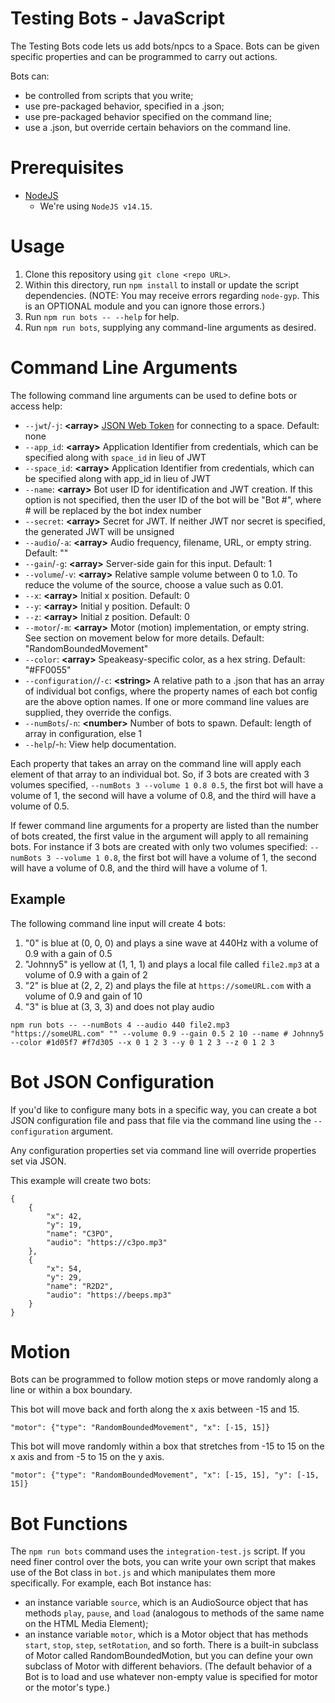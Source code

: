# Testing Bots - JavaScript
The Testing Bots code lets us add bots/npcs to a Space. Bots can be given specific properties and can be programmed to carry out actions.

Bots can:
 - be controlled from scripts that you write;
 - use pre-packaged behavior, specified in a .json;
 - use pre-packaged behavior specified on the command line;
 - use a .json, but override certain behaviors on the command line.


# Prerequisites
- [NodeJS](https://nodejs.org/en/)
    - We're using `NodeJS v14.15`.

# Usage
1. Clone this repository using `git clone <repo URL>`.
2. Within this directory, run `npm install` to install or update the script dependencies. (NOTE: You may receive errors regarding `node-gyp`. This is an OPTIONAL module and you can ignore those errors.)
3. Run `npm run bots -- --help` for help.
4. Run `npm run bots`, supplying any command-line arguments as desired.

# Command Line Arguments
The following command line arguments can be used to define bots or access help:
 - `--jwt`/`-j`:  **\<array\>**  [JSON Web Token](https://www.highfidelity.com/api/guides/misc/getAJWT) for connecting to a space. Default: none
 - `--app_id`:  **\<array\>**  Application Identifier from credentials, which can be specified along with `space_id` in lieu of JWT
 - `--space_id`:  **\<array\>**  Application Identifier from credentials, which can be specified along with app_id in lieu of JWT
 - `--name`: **\<array\>**  Bot user ID for identification and JWT creation. If this option is not specified, then the user ID of the bot will be "Bot #", where # will be replaced by the bot index number
 - `--secret`:  **\<array\>**  Secret for JWT. If neither JWT nor secret is specified, the generated JWT will be unsigned
 - `--audio`/`-a`:  **\<array\>**  Audio frequency, filename, URL, or empty string. Default: ""
 - `--gain`/`-g`:  **\<array\>**  Server-side gain for this input. Default: 1
 - `--volume`/`-v`:  **\<array\>**  Relative sample volume between 0 to 1.0. To reduce the volume of the source, choose a value such as 0.01.
 - `--x`:  **\<array\>**  Initial x position. Default: 0
 - `--y`:  **\<array\>**  Initial y position. Default: 0
 - `--z`:  **\<array\>**  Initial z position. Default: 0
 - `--motor`/`-m`:  **\<array\>**  Motor (motion) implementation, or empty string. See section on movement below for more details. Default: "RandomBoundedMovement"
 - `--color`:  **\<array\>**  Speakeasy-specific color, as a hex string. Default:  "#FF0055"
 - `--configuration/`/`-c`:  **\<string\>**  A relative path to a .json that has an array of individual bot configs, where the property names of each bot config are the above 
 option names. If one or more command line values are supplied, they override the configs.
 - `--numBots`/`-n`:  **\<number\>**  Number of bots to spawn. Default: length of array in configuration, else 1
 - `--help`/-`h`:  View help documentation.

Each property that takes an array on the command line will apply each element of that array to an individual bot. So, if 3 bots are created with 3 volumes specified, `--numBots 3 --volume 1 0.8 0.5`, the first bot will have a volume of 1, the second will have a volume of 0.8, and the third will have a volume of 0.5.

If fewer command line arguments for a property are listed than the number of bots created, the first value in the argument will apply to all remaining bots. For instance if 3 bots are created with only two volumes specified: `--numBots 3 --volume 1 0.8`, the first bot will have a volume of 1, the second will have a volume of 0.8, and the third will have a volume of 1.

 ## Example
 The following command line input will create 4 bots:
  1. "0" is blue at (0, 0, 0) and plays a sine wave at 440Hz with a volume of 0.9 with a gain of 0.5
  2. "Johnny5" is yellow at (1, 1, 1) and plays a local file called `file2.mp3` at a volume of 0.9 with a gain of 2
  3. "2" is blue at (2, 2, 2) and plays the file at `https://someURL.com` with a volume of 0.9 and gain of 10
  4. "3" is blue at (3, 3, 3) and does not play audio
    
~~~~
npm run bots -- --numBots 4 --audio 440 file2.mp3 "https://someURL.com" "" --volume 0.9 --gain 0.5 2 10 --name # Johnny5 --color #1d05f7 #f7d305 --x 0 1 2 3 --y 0 1 2 3 --z 0 1 2 3
~~~~

# Bot JSON Configuration
If you'd like to configure many bots in a specific way, you can create a bot JSON configuration file and pass that file via the command line using the `--configuration` argument.

Any configuration properties set via command line will override properties set via JSON.

This example will create two bots:
~~~~
{
	{
		"x": 42,
		"y": 19,
		"name": "C3PO",
		"audio": "https://c3po.mp3"
	},
	{
		"x": 54,
		"y": 29,
		"name": "R2D2",
		"audio": "https://beeps.mp3"
	}
}
~~~~

# Motion
Bots can be programmed to follow motion steps or move randomly along a line or within a box boundary.

This bot will move back and forth along the x axis between -15 and 15.

~~~~
"motor": {"type": "RandomBoundedMovement", "x": [-15, 15]}
~~~~

This bot will move randomly within a box that stretches from -15 to 15 on the x axis and from -5 to 15 on the y axis.

~~~~
"motor": {"type": "RandomBoundedMovement", "x": [-15, 15], "y": [-15, 15]}
~~~~

# Bot Functions
The `npm run bots` command uses the `integration-test.js` script. If you need finer control over the bots, you can write your own script that makes use of the Bot class in `bot.js` and which manipulates them more specifically. For example, each Bot instance has:

 - an instance variable `source`, which is an AudioSource object that has methods `play`, `pause`, and `load` (analogous to methods of the same name on the HTML Media Element);
 - an instance variable `motor`, which is a Motor object that has methods `start`, `stop`, `step`, `setRotation`, and so forth. There is a built-in subclass of Motor called RandomBoundedMotion, but you can define your own subclass of Motor with different behaviors. (The default behavior of a Bot is to load and use whatever non-empty value is specified for motor or the motor's type.)
